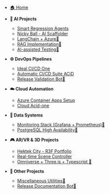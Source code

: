 - [🏠 Home](/)

- **🤖 AI Projects**
  - [Smart Regression Agents](projects/smart-regression.md)
  - [Nicky Ball - AI Scaffolder ](projects/nicky-ball.md)
  - [LangChain + Azure🚧](/projects/langchain-azure.md)
  - [RAG Implementation🚀](/projects/rag-system.md)
  - [AI-assisted Testing🚀](/projects/self-healing-tests.md)  

- **⚙️ DevOps Pipelines**
  - [Ideal CI/CD One](/projects/devops-pipeline.md)
  - [Automatic CI/CD Suite ACiD](/projects/ai-agent-azure.md)
  - [Release Validation Bot🚀](/projects/release-bot.md)

- **☁️ Cloud Automation**
  - [Azure Container Apps Setup](/projects/azure-container.md)
  - [Cloud Acid-one](/projects/cloud-automation.md)

- **💾 Data Systems**
  - [Monitoring Stack (Grafana + Prometheus)🚧](/projects/monitoring-stack.md)
  - [PostgreSQL High Availability🚧](/projects/postgresql.md)

- **🎮 AR/VR & 3D Projects**  
  - [Hektek City - R3F Portfolio](/projects/r3d-projects.md)
  - [Real-time Scene Controller ](projects/scene-controller.md)
  - [Omniverse + Three.js + Typescript 🚀](/projects/omniverse-threejs.md)

- **🧩 Other Projects**
  - [Miscellaneous Utilities🚧](/projects/dev-prototypes.md)
  - [Release Documentation Bot🚧](/projects/ht-docbot.md)

